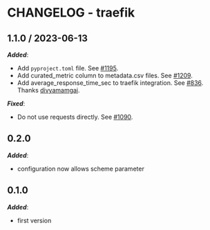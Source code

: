 # CHANGELOG - traefik

## 1.1.0 / 2023-06-13

***Added***: 

* Add `pyproject.toml` file. See [#1195](https://github.com/DataDog/integrations-extras/pull/1195).
* Add curated_metric column to metadata.csv files. See [#1209](https://github.com/DataDog/integrations-extras/pull/1209).
* Add average_response_time_sec to traefik integration. See [#836](https://github.com/DataDog/integrations-extras/pull/836). Thanks [divyamamgai](https://github.com/divyamamgai).

***Fixed***: 

* Do not use requests directly. See [#1090](https://github.com/DataDog/integrations-extras/pull/1090).

## 0.2.0

***Added***: 

* configuration now allows scheme parameter

## 0.1.0

***Added***: 

* first version

